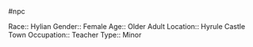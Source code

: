 #npc 

Race:: Hylian
Gender:: Female
Age:: Older Adult
Location:: Hyrule Castle Town
Occupation:: Teacher
Type:: Minor
